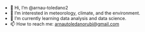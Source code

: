 - 👋 Hi, I’m @arnau-toledano2
- 👀 I’m interested in meteorology, climate, and the environment. 
- 🌱 I’m currently learning data analysis and data science.
- 📫 How to reach me: arnautoledanorubi@gmail.com

<!---
arnau-toledano2/arnau-toledano2 is a ✨ special ✨ repository because its `README.md` (this file) appears on your GitHub profile.
You can click the Preview link to take a look at your changes.
--->
